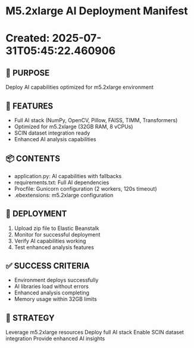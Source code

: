 # M5.2xlarge AI Deployment Manifest
# Created: 2025-07-31T05:45:22.460906

## 🎯 PURPOSE
Deploy AI capabilities optimized for m5.2xlarge environment

## 🔧 FEATURES
- Full AI stack (NumPy, OpenCV, Pillow, FAISS, TIMM, Transformers)
- Optimized for m5.2xlarge (32GB RAM, 8 vCPUs)
- SCIN dataset integration ready
- Enhanced AI analysis capabilities

## 📦 CONTENTS
- application.py: AI capabilities with fallbacks
- requirements.txt: Full AI dependencies
- Procfile: Gunicorn configuration (2 workers, 120s timeout)
- .ebextensions: m5.2xlarge configuration

## 🚀 DEPLOYMENT
1. Upload zip file to Elastic Beanstalk
2. Monitor for successful deployment
3. Verify AI capabilities working
4. Test enhanced analysis features

## ✅ SUCCESS CRITERIA
- Environment deploys successfully
- AI libraries load without errors
- Enhanced analysis completing
- Memory usage within 32GB limits

## 🎯 STRATEGY
Leverage m5.2xlarge resources
Deploy full AI stack
Enable SCIN dataset integration
Provide enhanced AI insights
